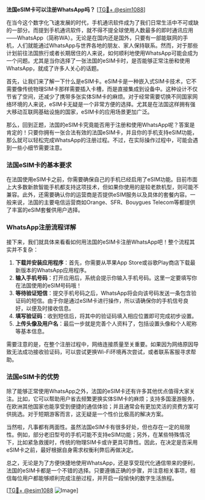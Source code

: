 **法国eSIM卡可以注册WhatsApp吗？** [[TG💪+ @esim1088](https://t.me/s/esim1088)]

在当今这个数字化飞速发展的时代，手机通讯软件成为了我们日常生活中不可或缺的一部分。而提到手机通讯软件，就不得不提全球使用人数最多的即时通讯应用——WhatsApp（简称WA）。无论是在国内还是国外，只要有一部能联网的手机，人们就能通过WhatsApp与世界各地的朋友、家人保持联系。然而，对于那些计划前往法国旅行或者长期居住的人来说，如何顺利地使用WhatsApp可能会成为一个问题。尤其是当你选择了一张法国的eSIM卡时，是否能够正常注册和使用WhatsApp，就成了许多人关心的话题。

首先，让我们来了解一下什么是eSIM卡。eSIM卡是一种嵌入式SIM卡技术，它不需要像传统物理SIM卡那样需要插入卡槽，而是直接集成到设备中。这种设计不仅节省了空间，还减少了携带多张实体SIM卡的麻烦。对于经常需要切换不同国家网络环境的人来说，eSIM卡无疑是一个非常方便的选择。尤其是在法国这样拥有强大移动互联网基础设施的国家，eSIM卡的应用场景更加广泛。

那么，回到正题，法国的eSIM卡究竟能否用于注册和使用WhatsApp呢？答案是肯定的！只要你拥有一张合法有效的法国eSIM卡，并且你的手机支持eSIM功能，那么就可以轻松完成WhatsApp的注册过程。不过，在实际操作过程中，可能会遇到一些小细节需要注意。

### 法国eSIM卡的基本要求

在法国使用eSIM卡之前，你需要确保自己的手机已经启用了eSIM功能。目前市面上大多数新款智能手机都支持这项技术，但如果你使用的是较老款机型，则可能不兼容。此外，还需要确认你的运营商是否提供eSIM服务以及具体的套餐内容。一般来说，法国的主要电信运营商如Orange、SFR、Bouygues Telecom等都提供了丰富的eSIM套餐供用户选择。

### WhatsApp注册流程详解

接下来，我们就具体来看看如何用法国的eSIM卡注册WhatsApp吧！整个流程其实并不复杂：

1. **下载并安装应用程序**：首先，你需要从苹果App Store或谷歌Play商店下载最新版本的WhatsApp应用程序。
2. **输入手机号码**：打开应用后，系统会提示你输入手机号码。这里一定要填写你在法国使用的eSIM号码哦！
3. **等待验证短信**：提交手机号码之后，WhatsApp将会向该号码发送一条包含验证码的短信。由于你是通过eSIM卡进行操作，所以请确保你的手机信号良好，以便及时接收信息。
4. **填写验证码**：收到短信后，将其中的验证码填入相应位置即可完成初步设置。
5. **上传头像及用户名**：最后一步就是完善个人资料了，包括设置头像和个人昵称等基本信息。

需要注意的是，在整个注册过程中，网络连接质量至关重要。如果因为网络原因导致无法成功接收验证码，可以尝试更换Wi-Fi环境再次尝试，或者联系客服寻求帮助。

### 法国eSIM卡的优势

除了能够正常使用WhatsApp之外，法国的eSIM卡还有许多其他优点值得大家关注。比如，它可以帮助用户省去频繁更换实体SIM卡的麻烦；支持多国漫游服务，在欧洲其他国家也能享受到便捷的通信体验；并且通常会有更加灵活的资费方案可供挑选。对于短期游客而言，这无疑是一个性价比极高的解决方案。

当然啦，凡事都有两面性。虽然法国eSIM卡有很多好处，但也存在一定的局限性。例如，部分老旧型号的手机可能不支持eSIM功能；另外，在某些特殊情况下，比如紧急救援时，传统的物理SIM卡或许更具可靠性。因此，在决定是否采用eSIM卡之前，最好根据自身需求权衡利弊后再做决定。

总之，无论是为了方便快捷地使用WhatsApp，还是享受现代化通信带来的便利，法国的eSIM卡都是一个不错的选择。只要遵循正确的步骤，并注意相关事项，相信每位用户都能够顺利完成注册过程，并开启一段愉快的数字生活旅程。

[[TG💪+ @esim1088](https://t.me/s/esim1088) ![Image](https://i.postimg.cc/4NQfJmqS/Snipaste-2025-05-13-00-14-12.png)]